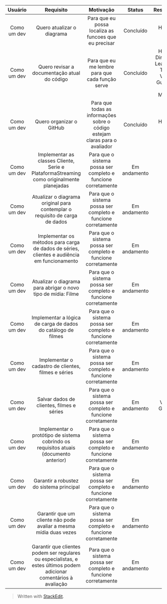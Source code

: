 | Usuário      | Requisito |  Motivação    |  Status     |  Responsável     |
| :----:        |    :----:   |    :----:   |    :----:   |    :----:   |
| Como um dev | Quero atualizar o diagrama |  Para que eu possa localiza as funcoes que eu precisar   |   Concluído   |   Henrique Diniz   |
| Como um dev | Quero revisar a documentação atual do código  |  Para que eu me lembre para que cada função serve  |   Concluído   |   Henrique Diniz, Klaus Leao, Lucas Tabosa, Vinicius Guilherme, Diego Machado  |
| Como um dev | Quero organizar o GitHub  |  Para que todas as informações sobre o código estejam claras para o avaliador  |   Concluído   |   Henrique Diniz   |
Como um dev | Implementar as classes Cliente, Serie e PlataformaStreaming como originalmente planejadas | Para que o sistema possa ser completo e funcione corretamente | Em andamento | Klaus
Como um dev | Atualizar o diagrama original para contemplar o requisito de carga de dados | Para que o sistema possa ser completo e funcione corretamente | Em andamento | ...
Como um dev | Implementar os métodos para carga de dados de séries, clientes e audiência em funcionamento | Para que o sistema possa ser completo e funcione corretamente | Em andamento | ...
Como um dev | Atualizar o diagrama para abrigar o novo tipo de mídia: Filme | Para que o sistema possa ser completo e funcione corretamente | Em andamento | ...
Como um dev | Implementar a lógica de carga de dados do catálogo de filmes | Para que o sistema possa ser completo e funcione corretamente | Em andamento | ...
Como um dev | Implementar o cadastro de clientes, filmes e séries | Para que o sistema possa ser completo e funcione corretamente | Em andamento | ...
Como um dev | Salvar dados de clientes, filmes e séries | Para que o sistema possa ser completo e funcione corretamente | Em andamento | Vinícius Gonzaga
Como um dev | Implementar o protótipo de sistema cobrindo os requisitos atuais (documento anterior) | Para que o sistema possa ser completo e funcione corretamente | Em andamento | ...
Como um dev | Garantir a robustez do sistema principal | Para que o sistema possa ser completo e funcione corretamente | Em andamento | ...
Como um dev | Garantir que um cliente não pode avaliar a mesma mídia duas vezes | Para que o sistema possa ser completo e funcione corretamente | Em andamento | ...
Como um dev | Garantir que clientes podem ser regulares ou especialistas, e estes últimos podem adicionar comentários à avaliação | Para que o sistema possa ser completo e funcione corretamente | Em andamento | ...



> Written with [StackEdit](https://stackedit.io/).
